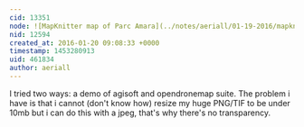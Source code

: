 ```yaml
---
cid: 13351
node: ![MapKnitter map of Parc Amara](../notes/aeriall/01-19-2016/mapknitter-map-of-parc-amara)
nid: 12594
created_at: 2016-01-20 09:08:33 +0000
timestamp: 1453280913
uid: 461834
author: aeriall
---
```


I tried two ways: a demo of agisoft and opendronemap suite. The problem i have is that i cannot (don't know how) resize my huge PNG/TIF to be under 10mb but i can do this with a jpeg, that's why there's no transparency.